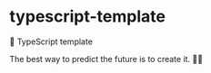 # typescript-template

🌱 TypeScript template


<!-- INSPIRATIONAL_QUOTE_START -->
The best way to predict the future is to create it.
🧑‍💻
<!-- INSPIRATIONAL_QUOTE_END -->
